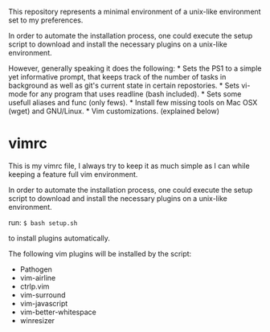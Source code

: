 This repository represents a minimal environment of a unix-like environment
set to my preferences.

In order to automate the installation process, one could execute the setup
script to download and install the necessary plugins on a unix-like
environment.

However, generally speaking it does the following:
	* Sets the PS1 to a simple yet informative prompt, that keeps track
	  of the number of tasks in background as well as git's current
	  state in certain repostories.
	* Sets vi-mode for any program that uses readline (bash included).
	* Sets some usefull aliases and func (only fews).
	* Install few missing tools on Mac OSX (wget) and GNU/Linux.
	* Vim customizations. (explained below)

vimrc
=====
This is my vimrc file, I always try to keep it as much simple as I can while
keeping a feature full vim environment.

In order to automate the installation process, one could execute the setup
script to download and install the necessary plugins on a unix-like
environment.

run:
`$ bash setup.sh`

to install plugins automatically.

The following vim plugins will be installed by the script:
   * Pathogen
   * vim-airline
   * ctrlp.vim
   * vim-surround
   * vim-javascript
   * vim-better-whitespace
   * winresizer
